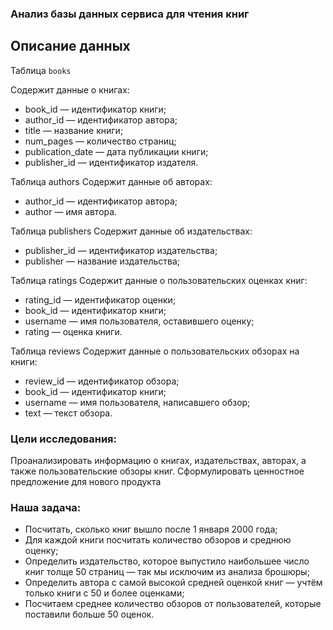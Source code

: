 ### Анализ базы данных сервиса для чтения книг
## Описание данных
Таблица `books`

Содержит данные о книгах:
- book_id — идентификатор книги;
- author_id — идентификатор автора;
- title — название книги;
- num_pages — количество страниц;
- publication_date — дата публикации книги;
- publisher_id — идентификатор издателя.

Таблица authors
Содержит данные об авторах:
- author_id — идентификатор автора;
- author — имя автора.

Таблица publishers
Содержит данные об издательствах:
- publisher_id — идентификатор издательства;
- publisher — название издательства;

Таблица ratings
Содержит данные о пользовательских оценках книг:
- rating_id — идентификатор оценки;
- book_id — идентификатор книги;
- username — имя пользователя, оставившего оценку;
- rating — оценка книги.

Таблица reviews
Содержит данные о пользовательских обзорах на книги:
- review_id — идентификатор обзора;
- book_id — идентификатор книги;
- username — имя пользователя, написавшего обзор;
- text — текст обзора.

### Цели исследования:
Проанализировать информацию о книгах, издательствах, авторах, а также пользовательские обзоры книг. Сформулировать ценностное предложение для нового продукта

### Наша задача:
- Посчитать, сколько книг вышло после 1 января 2000 года;
- Для каждой книги посчитать количество обзоров и среднюю оценку;
- Определить издательство, которое выпустило наибольшее число книг толще 50 страниц — так мы исключим из анализа брошюры;
- Определить автора с самой высокой средней оценкой книг — учтём только книги с 50 и более оценками;
- Посчитаем среднее количество обзоров от пользователей, которые поставили больше 50 оценок.

